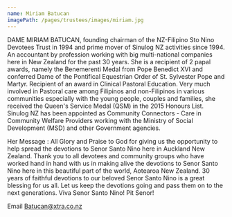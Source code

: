 ```yaml
---
name: Miriam Batucan
imagePath: /pages/trustees/images/miriam.jpg
---
```

DAME MIRIAM BATUCAN, founding chairman of the NZ-Filipino Sto Nino Devotees Trust in 1994 and prime mover of Sinulog NZ activities since 1994. An accountant by profession working with big multi-national companies here in New Zealand for the past 30 years. She is a recipient of 2 papal awards, namely the Benemerenti Medal from Pope Benedict XVI and conferred Dame of the Pontifical Equestrian  Order of St. Sylvester Pope  and Martyr. Recipient of an award in Clinical Pastoral Education. Very much involved in Pastoral care among Filipinos and non-Filipinos in various communities especially with the young people, couples and families, she received the Queen's Service Medal (QSM) in the 2015 Honours List.  Sinulog NZ has been appointed as Community Connectors - Care in Community Welfare Providers working with the Ministry of Social Development (MSD) and other Government agencies.

Her Message : All Glory and Praise to God for giving us the opportunity to help spread the devotions to Senor Santo Nino here in Auckland New Zealand.  Thank you to all devotees and community groups who have worked hand in hand with us in making alive the devotions to Senor Santo Nino here in this beautiful part of the world, Aotearoa New Zealand.  30 years of faithful devotions to our beloved Senor Santo Nino is a great blessing for us all. Let us keep the devotions going and pass them on to the next generations.  Viva Senor Santo Nino! Pit Senor!

Email Batucan@xtra.co.nz
